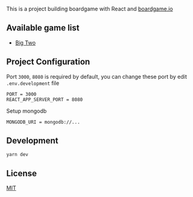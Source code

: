 This is a project building boardgame with React and <a href="https://boardgame.io/" target="_blank">boardgame.io</a>

## Available game list

- [Big Two](./src/games/BigTwo)

## Project Configuration

Port `3000`, `8080` is required by default, you can change these port by edit `.env.development` file

```
PORT = 3000
REACT_APP_SERVER_PORT = 8080
```

Setup mongodb

```
MONGODB_URI = mongodb://...
```

## Development

```
yarn dev
```

## License

[MIT](LICENSE)
